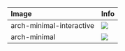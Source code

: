 | Image  | Info |
| :----- | :--- |
| arch-minimal-interactive | [![](https://images.microbadger.com/badges/image/dunecommunity/arch-minimal-interactive.svg)](http://microbadger.com/images/dunecommunity/arch-minimal-interactive "arch-minimal-interactive layer") |
| arch-minimal | [![](https://images.microbadger.com/badges/image/dunecommunity/arch-minimal.svg)](http://microbadger.com/images/dunecommunity/arch-minimal "arch-minimal layer") |

